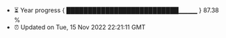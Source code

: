 - ⏳ Year progress { ██████████████████████████▁▁▁▁ } 87.38 %
- ⏰ Updated on Tue, 15 Nov 2022 22:21:11 GMT

